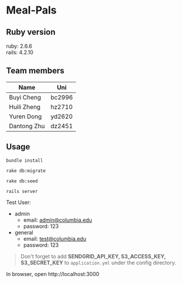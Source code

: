 # Meal-Pals

## Ruby version
ruby: 2.6.6  
rails: 4.2.10

## Team members
| Name      | Uni |
| ----------- | ----------- |
| Buyi Cheng      | bc2996       |
| Huili Zheng   | hz2710        |
| Yuren Dong   | yd2620        |
| Dantong Zhu   | dz2451        |


## Usage
```shell
bundle install

rake db:migrate

rake db:seed

rails server
```


Test User:
- admin
  - email: admin@columbia.edu
  - password: 123
- general 
  - email: test@columbia.edu
  - password: 123
  
  
> Don't forget to add **SENDGRID_API_KEY, S3_ACCESS_KEY, S3_SECRET_KEY** to `application.yml` under the config directory.

In browser, open http://localhost:3000
